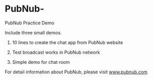 PubNub-
=======

PubNub Practice Demo


Include three small demos.

1. 10 lines to create the chat app from PubNub website

2. Test broadcast works in PubNub network

3. Simple demo for chat room


For detail information about PubNub, please visit www.pubnub.com
